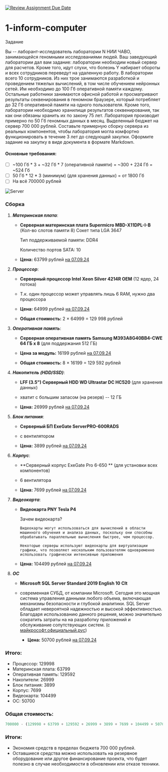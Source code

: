 [![Review Assignment Due Date](https://classroom.github.com/assets/deadline-readme-button-22041afd0340ce965d47ae6ef1cefeee28c7c493a6346c4f15d667ab976d596c.svg)](https://classroom.github.com/a/F2Ggraix)
# 1-inform-computer

Задание 

Вы -- лаборант-исследователь лаборатории N НИИ ЧАВО, занимающейся геномными исследованиями людей. Ваш заведующий лаборатории дал вам задание: лаборатории необходим новый сервер для расчетов. Кроме того, идут слухи, что болезнь Y набирает обороты и всех сотрудников переведут на удаленную работу. В лаборатории всего 10 сотрудников. Из них трое занимаются разработкой и проведением тяжелых вычислений, в том числе обучением нейронных сетей. Им необходимо до 100 Гб оперативной памяти каждому. Остальные работники занимаются офисной работой и просматривают результаты секвенирования в геномном браузере, который потребляет до 32 Гб оперативной памяти на одного пользователя. Кроме того, лаборатории необходимо хранилище результатов секвенирования, так как они обязаны хранить их по закону 75 лет. Лаборатория производит примерно по 50 Гб геномных данных в месяц. Выделенный бюджет на сервер 700 000 рублей. Составьте примерную сборку сервера из реальных компонентов, чтобы лаборатория могла комфортно функционировать в течение 3 лет до следующей закупки. Оформите задание на закупку в виде документа в формате Markdown.

#### Основные требования:
- [ ] ~100 Гб * 3 + ~32 Гб * 7 (оперативной памяти) = ~300 + 224 Гб = ~524 Гб
- [ ] 50 Гб * 12 * 3 (минимум) (для хранения данных) = от 1800 Гб
- [ ] На всё 700000 рублей

![Server](https://promka77.ru/thumb/2/PEI67n8EtbpO17AYvP2piQ/1000r/d/54984771_3.jpg)

### Сборка

1. ***Материнская плата***:  
   - **Серверная материнская плата Supermicro MBD-X11DPL-I-B** (Кол-во слотов памяти 8)
     Сокет типа LGA 3647 

     Тип поддерживаемой памяти: DDR4

     Количество портов SATA: 10
     
   - **Цена:** 63799 рублей [на 07.09.24](https://www.dns-shop.ru/product/1ddcfdbcd751dd14/servernaa-materinskaa-plata-supermicro-mbd-x11dpl-i-b/?utm_referrer=https%3A%2F%2Fwww.dns-shop.ru%2Fcatalog%2F17aa955316404e77%2Fservernye-materinskie-platy%2F%3Fstock%3Dnow-today-tomorrow-later-out_of_stock%26f%5B54%5D%3Dbq-br)

2. ***Процессор***:  

   - **Серверный процессор Intel Xeon Silver 4214R OEM** (12 ядер, 24 потока)
     
   - Т.к. один процессор может управлять лишь 6 RAM, нужно два процессора
     
   - **Цена:** 64999 рублей [на 07.09.24](https://www.dns-shop.ru/product/baa030bb8dd3296f/servernyj-processor-intel-xeon-silver-4214r-oem/)
   - **Общая стоимость:** 2 × 64999 = 129 998 рублей

     
3. ***Оперативная память***:  

   - **Серверная оперативная память Samsung M393A8G40BB4-CWE 64 ГБ x 8** (для поддержания 512 ГБ)  

   - **Цена за модуль:** 16199 рублей [на 07.09.24](https://www.dns-shop.ru/product/201fe7cab28ced20/servernaa-operativnaa-pamat-samsung-m393a8g40bb4-cwe--64-gb/)

   - **Общая стоимость:** 8 × 16199 = 129 592 рублей

     

4. ***Накопитель (HDD/SSD)***:  

   - **LFF (3.5") Серверный HDD WD Ultrastar DC HC520** (для хранения данных)  

   - хватит с большим запасом (на резерв) -- 12 ГБ

   - **Цена:** 26999 рублей  [на 07.09.24](https://www.dns-shop.ru/product/b044200c7152ed20/lff-35-servernyj-hdd-wd-ultrastar-dc-hc520/)

     

5. ***Блок питания***:  

   - **Серверный БП ExeGate ServerPRO-600RADS** 

   - с вентилятором 

   - **Цена:** 3899 рублей [на 07.09.24](https://www.dns-shop.ru/product/527c85221b35d36c/servernyj-bp-exegate-serverpro-600rads/characteristics/)

     

6. ***Корпус***:  

   - **Серверный корпус ExeGate Pro 6-650 ** (для установки всех компонентов)  

   - 6 вентилятора

   - **Цена:** 7699 рублей [на 07.09.24](hhttps://www.dns-shop.ru/product/b70dfcfc57efc824/servernyj-korpus-exegate-pro-6-650/)

     

7. ***Видеокарта***:  

   - **Видеокарта PNY Tesla P4**

     Зачем видеокарта?

     `Видеокарты могут использоваться для вычислений в области машинного обучения и анализа данных, поскольку они способны обрабатывать параллельные вычисления быстрее, чем процессор.`

     `Некоторые серверы используют видеокарты для виртуализации графики, что позволяет нескольким пользователям одновременно использовать графически интенсивные приложения`

   - **Цена:** 104499 рублей [на 07.09.24](https://www.dns-shop.ru/product/3f3e3e9b391c3330/videokarta-pny-tesla-p4-tcsp4m-pb/characteristics/)

8. ***ОС***

   + **Microsoft SQL Server Standard 2019 English 10 Clt**

   + современная СУБД, от компании Microsoft. Сегодня это мощная система управления данными любого объема, включающая механизмы безопасности и глубокой аналитики. SQL Server обладает невероятной надежностью и высокой эффективностью. Благодаря использованию данного решения, можно значительно сократить затраты на на разработку приложений и обслуживание сопутствующих систем. (с [майкрософт.официальный.рус](https://майкрософт.официальный.рус/?utm_source=yandex&utm_medium=cpc&utm_campaign=mk_sqlserver-113623246&utm_content=16420071661&utm_term=---autotargeting&yclid=15098299181176455167)) 
     +   **Цена:** 50700 рублей [на 07.09.24](https://майкрософт.официальный.рус/?utm_source=yandex&utm_medium=cpc&utm_campaign=mk_sqlserver-113623246&utm_content=16420071661&utm_term=---autotargeting&yclid=15098299181176455167)



### Итого:
- Процессор: 129998
- Материнская плата: 63799
- Оперативная память: 129592
- Накопители: 26999
- Блок питания: 3899
- Корпус: 7699
- Видеокарта: 104499
- ОС: 50700

### Общая стоимость: 

```python
700000 - (129998 + 63799 + 129592 + 26999 + 3899 + 7699 + 104499 + 50700) = 182815
```

### Итоги:
- Экономия средств в пределах бюджета 700 000 рублей.
- Оставшиеся средства можно использовать на резервное оборудование или другое финансирование проекта, что будет полезно в случае необходимости в обновлении или отказе техники.

